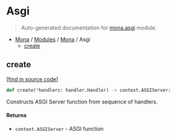 # Asgi

> Auto-generated documentation for [mona.asgi](https://github.com/katunilya/mona/blob/main/mona/asgi.py) module.

- [Mona](../README.md#mona-index) / [Modules](../MODULES.md#mona-modules) / [Mona](index.md#mona) / Asgi
    - [create](#create)

## create

[[find in source code]](https://github.com/katunilya/mona/blob/main/mona/asgi.py#L6)

```python
def create(*handlers: handler.Handler) -> context.ASGIServer:
```

Constructs ASGI Server function from sequence of handlers.

#### Returns

- `context.ASGIServer` - ASGI function
